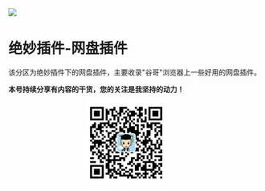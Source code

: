 <img src="./docs/绝妙插件/4.3网盘插件/assets/Bb0tevbyI7E.jpg">

# 绝妙插件-网盘插件

该分区为绝妙插件下的网盘插件，主要收录"谷哥"浏览器上一些好用的网盘插件。

**本号持续分享有内容的干货，您的关注是我坚持的动力！**

<img src="./_assets/clip_image002.jpg" style="width:33%;margin-left:30%" />